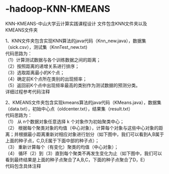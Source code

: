 # -hadoop-KNN-KMEANS
KNN-KMEANS-中山大学云计算实践课程设计
文件包含KNN文件夹以及KMEANS文件夹

1、KNN文件夹包含实现KNN算法的java代码（Knn_new.java），数据集（sick.csv），测试集（KnnTest_new.txt)<br>
   代码思路为：<br>
   （1）计算测试数据与各个训练数据之间的距离；<br>
   （2）按照距离的递增关系进行排序；<br>
   （3）选取距离最小的K个点；<br>
   （4）确定前K个点所在类别的出现频率；<br>
   （5）返回前K个点中出现频率最高的类别作为测试数据的预测分类。<br>
   详细过程参考代码注释<br>

2、KMEANS文件夹包含实现kmeans算法的java代码（KMeans.java），数据集（data.txt），初始中心点（oldcenter.txt），结果集（result.txt）<br>
   代码思路为：<br>
   （1） 从 n个数据对象任意选择 k 个对象作为初始聚类中心；<br>
   （2） 根据每个聚类对象的均值（中心对象），计算每个对象与这些中心对象的距离；并根据最小距离重新对相应对象进行划分（如下图中，我们可以看到A,B属于上面的种子点，C,D,E属于下面中部的种子点）；<br>
   （3） 重新计算每个（有变化）聚类的均值（中心对象）；<br>
   （4） 循环（2）到（3）直到每个聚类不再发生变化为止（如下图中，我们可以看到最终结果是上面的种子点聚合了A,B,C，下面的种子点聚合了D，E）<br>
    代码包含具体注释<br>
